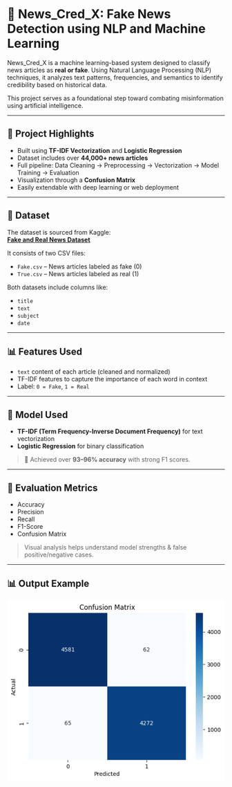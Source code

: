 # 🧠 News_Cred_X: Fake News Detection using NLP and Machine Learning

News_Cred_X is a machine learning-based system designed to classify news articles as **real or fake**. 
Using Natural Language Processing (NLP) techniques, it analyzes text patterns, frequencies, and semantics 
to identify credibility based on historical data.

This project serves as a foundational step toward combating misinformation using artificial intelligence.

---

## 🚀 Project Highlights

- Built using **TF-IDF Vectorization** and **Logistic Regression**
- Dataset includes over **44,000+ news articles**
- Full pipeline: Data Cleaning → Preprocessing → Vectorization → Model Training → Evaluation
- Visualization through a **Confusion Matrix**
- Easily extendable with deep learning or web deployment

---

## 📁 Dataset

The dataset is sourced from Kaggle:  
**[Fake and Real News Dataset](https://www.kaggle.com/datasets/clmentbisaillon/fake-and-real-news-dataset)**

It consists of two CSV files:
- `Fake.csv` – News articles labeled as fake (0)
- `True.csv` – News articles labeled as real (1)

Both datasets include columns like:
- `title`
- `text`
- `subject`
- `date`

---

## 📊 Features Used

- `text` content of each article (cleaned and normalized)
- TF-IDF features to capture the importance of each word in context
- Label: `0 = Fake`, `1 = Real`

---

## 🧠 Model Used

- **TF-IDF (Term Frequency-Inverse Document Frequency)** for text vectorization
- **Logistic Regression** for binary classification

> 🧪 Achieved over **93–96% accuracy** with strong F1 scores.

---

## 🧪 Evaluation Metrics

- Accuracy
- Precision
- Recall
- F1-Score
- Confusion Matrix

> Visual analysis helps understand model strengths & false positive/negative cases.

---

## 📊 Output Example
<p align="center">
  <img src="output.png" alt="Stock Market Prediction" />
</p>

